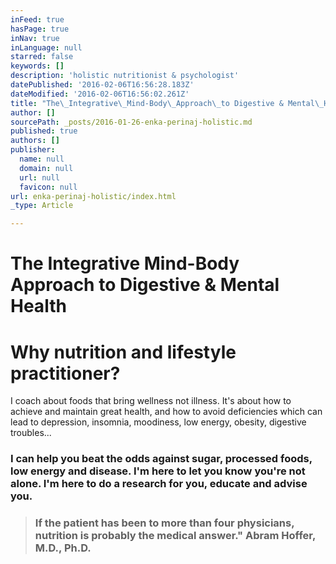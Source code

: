 ```yaml
---
inFeed: true
hasPage: true
inNav: true
inLanguage: null
starred: false
keywords: []
description: 'holistic nutritionist & psychologist'
datePublished: '2016-02-06T16:56:28.183Z'
dateModified: '2016-02-06T16:56:02.261Z'
title: "The\_Integrative\_Mind-Body\_Approach\_to Digestive & Mental\_Health"
author: []
sourcePath: _posts/2016-01-26-enka-perinaj-holistic.md
published: true
authors: []
publisher:
  name: null
  domain: null
  url: null
  favicon: null
url: enka-perinaj-holistic/index.html
_type: Article

---
```

# The Integrative Mind-Body Approach to Digestive & Mental Health

# 

# Why nutrition and lifestyle practitioner?

I coach about foods that bring wellness not illness. It's about how to achieve and maintain great health, and how to avoid deficiencies which can lead to depression, insomnia, moodiness, low energy, obesity, digestive troubles... 

### I can help you beat the odds against sugar, processed foods, low energy and disease. I'm here to let you know you're not alone. I'm here to do a research for you, educate and advise you. 
> 
> ### If the patient has been to more than four physicians, nutrition is probably the medical answer." Abram Hoffer, M.D., Ph.D.